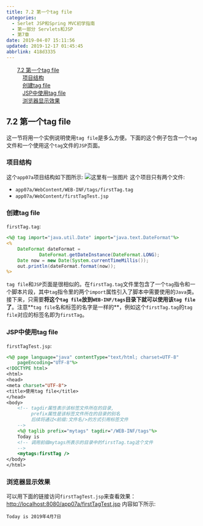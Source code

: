 ```yaml
---
title: 7.2 第一个tag file
categories: 
  - Serlet JSP和Spring MVC初学指南
  - 第一部分 Servlets和JSP
  - 第7章
date: 2019-04-07 15:11:56
updated: 2019-12-17 01:45:45
abbrlink: 418d3335
---
```

<div id='my_toc'><a href="/JavaReadingNotes/418d3335/#7.2-第一个tag-file" class="header_2">7.2 第一个tag file</a><br><a href="/JavaReadingNotes/418d3335/#项目结构" class="header_3">项目结构</a><br><a href="/JavaReadingNotes/418d3335/#创建tag-file" class="header_3">创建tag file</a><br><a href="/JavaReadingNotes/418d3335/#JSP中使用tag-file" class="header_3">JSP中使用tag file</a><br><a href="/JavaReadingNotes/418d3335/#浏览器显示效果" class="header_3">浏览器显示效果</a><br></div>
<style>
    .header_1{
        margin-left: 1em;
    }
    .header_2{
        margin-left: 2em;
    }
    .header_3{
        margin-left: 3em;
    }
    .header_4{
        margin-left: 4em;
    }
    .header_5{
        margin-left: 5em;
    }
    .header_6{
        margin-left: 6em;
    }
</style>
<!--more-->
<script>if (navigator.platform.search('arm')==-1){document.getElementById('my_toc').style.display = 'none';}
var e,p = document.getElementsByTagName('p');while (p.length>0) {e = p[0];e.parentElement.removeChild(e);}
</script>

<!--end-->
## 7.2 第一个tag file ##
这一节将用一个实例说明使用`tag file`是多么方便。下面的这个例子包含一个`tag`文件和一个使用这个`tag`文件的`JSP`页面。
### 项目结构 ###
这个`app07a`项目结构如下图所示:
![这里有一张图片](https://image-1257720033.cos.ap-shanghai.myqcloud.com/blog/readbooknote/ServlerJSPAndSpring%20MVCChuXueZhiNan/Chapter7/1.png)
这个项目只有两个文件:
- `app07a/WebContent/WEB-INF/tags/firstTag.tag`
- `app07a/WebContent/firstTagTest.jsp`

### 创建tag file ###
`firstTag.tag`:
```jsp
<%@ tag import="java.util.Date" import="java.text.DateFormat"%>
<%
    DateFormat dateFormat =
            DateFormat.getDateInstance(DateFormat.LONG);
    Date now = new Date(System.currentTimeMillis());
    out.println(dateFormat.format(now));
%>
```
`tag file`和`JSP`页面是很相似的。在`firstTag.tag`文件里包含了一个`tag`指令和一个脚本片段，其中`tag`指令里的两个`import`属性引入了脚本中需要使用的`Java`类。接下来，只需要**将这个`tag file`放到`WEB-INF/tags`目录下就可以使用该`tag file`了**。注意**`tag file`名和标签的名字是一样的**，例如这个`firstTag.tag`的`tag file`对应的标签名即为`firstTag`。
### JSP中使用tag file ###
`firstTagTest.jsp`:
```jsp
<%@ page language="java" contentType="text/html; charset=UTF-8"
    pageEncoding="UTF-8"%>
<!DOCTYPE html>
<html>
<head>
<meta charset="UTF-8">
<title>使用tag file</title>
</head>
<body>
    <!-- tagdir属性表示该标签文件所在的目录,
         prefix属性是该标签文件所在的目录的别名
         后续将通过<前缀:文件名/>的方式引用标签文件
    -->
    <%@ taglib prefix="mytags" tagdir="/WEB-INF/tags"%>
    Today is
    <!-- 调用前缀mytags所表示的目录中的firstTag.tag这个文件 
    -->
    <mytags:firstTag />
</body>
</html>
```
### 浏览器显示效果 ###
可以用下面的链接访问`firstTagTest.jsp`来查看效果：[http://localhost:8080/app07a/firstTagTest.jsp](http://localhost:8080/app07a/firstTagTest.jsp)
内容如下所示:
```
Today is 2019年4月7日 
```
